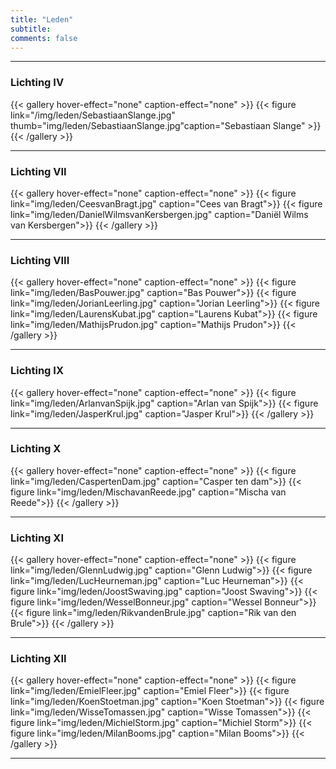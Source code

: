 ```yaml
---
title: "Leden"
subtitle: 
comments: false
---
```


---
### Lichting IV
{{< gallery hover-effect="none" caption-effect="none" >}}
{{< figure link="/img/leden/SebastiaanSlange.jpg" thumb="img/leden/SebastiaanSlange.jpg"caption="Sebastiaan Slange" >}}
{{< /gallery >}}

---
### Lichting VII
{{< gallery hover-effect="none" caption-effect="none" >}}
{{< figure link="img/leden/CeesvanBragt.jpg" caption="Cees van Bragt">}}
{{< figure link="img/leden/DanielWilmsvanKersbergen.jpg" caption="Daniël Wilms van Kersbergen">}}
{{< /gallery >}}

---
### Lichting VIII
{{< gallery hover-effect="none" caption-effect="none" >}}
{{< figure link="img/leden/BasPouwer.jpg" caption="Bas Pouwer">}}
{{< figure link="img/leden/JorianLeerling.jpg" caption="Jorian Leerling">}}
{{< figure link="img/leden/LaurensKubat.jpg" caption="Laurens Kubat">}}
{{< figure link="img/leden/MathijsPrudon.jpg" caption="Mathijs Prudon">}}
{{< /gallery >}}

---
### Lichting IX
{{< gallery hover-effect="none" caption-effect="none" >}}
{{< figure link="img/leden/ArlanvanSpijk.jpg" caption="Arlan van Spijk">}}
{{< figure link="img/leden/JasperKrul.jpg" caption="Jasper Krul">}}
{{< /gallery >}}

---
### Lichting X
{{< gallery hover-effect="none" caption-effect="none" >}}
{{< figure link="img/leden/CaspertenDam.jpg" caption="Casper ten dam">}}
{{< figure link="img/leden/MischavanReede.jpg" caption="Mischa van Reede">}}
{{< /gallery >}}

---
### Lichting XI
{{< gallery hover-effect="none" caption-effect="none" >}}
{{< figure link="img/leden/GlennLudwig.jpg" caption="Glenn Ludwig">}}
{{< figure link="img/leden/LucHeurneman.jpg" caption="Luc Heurneman">}}
{{< figure link="img/leden/JoostSwaving.jpg" caption="Joost Swaving">}}
{{< figure link="img/leden/WesselBonneur.jpg" caption="Wessel Bonneur">}}
{{< figure link="img/leden/RikvandenBrule.jpg" caption="Rik van den Brule">}}
{{< /gallery >}}

---
### Lichting XII
{{< gallery hover-effect="none" caption-effect="none" >}}
{{< figure link="img/leden/EmielFleer.jpg" caption="Emiel Fleer">}}
{{< figure link="img/leden/KoenStoetman.jpg" caption="Koen Stoetman">}}
{{< figure link="img/leden/WisseTomassen.jpg" caption="Wisse Tomassen">}}
{{< figure link="img/leden/MichielStorm.jpg" caption="Michiel Storm">}}
{{< figure link="img/leden/MilanBooms.jpg" caption="Milan Booms">}}
{{< /gallery >}}

---

